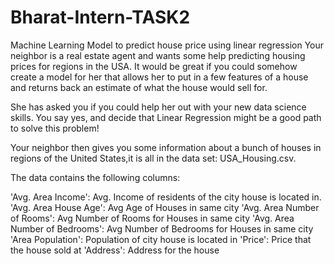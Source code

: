# Bharat-Intern-TASK2
Machine Learning Model to predict house price using linear regression
Your neighbor is a real estate agent and wants some help predicting housing prices for regions in the USA. It would be great if you could somehow create a model for her that allows her to put in a few features of a house and returns back an estimate of what the house would sell for.

She has asked you if you could help her out with your new data science skills. You say yes, and decide that Linear Regression might be a good path to solve this problem!

Your neighbor then gives you some information about a bunch of houses in regions of the United States,it is all in the data set: USA_Housing.csv.

The data contains the following columns:

'Avg. Area Income': Avg. Income of residents of the city house is located in. 'Avg. Area House Age': Avg Age of Houses in same city 'Avg. Area Number of Rooms': Avg Number of Rooms for Houses in same city 'Avg. Area Number of Bedrooms': Avg Number of Bedrooms for Houses in same city 'Area Population': Population of city house is located in 'Price': Price that the house sold at 'Address': Address for the house
